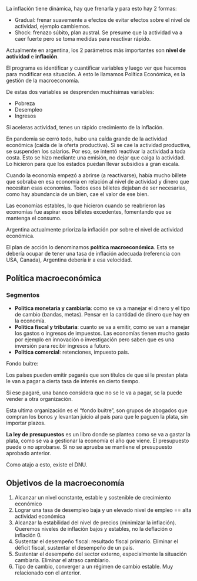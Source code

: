 
La inflación tiene dinámica, hay que frenarla y para esto hay 2 formas:

- Gradual: frenar suavemente a efectos de evitar efectos sobre el nivel de actividad, ejemplo cambiemos.
- Shock: frenazo súbito, plan austral. Se presume que la actividad va a caer fuerte pero se toma medidas para reactivar rápido.

Actualmente en argentina, los 2 parámetros más importantes son **nivel de actividad** e **inflación**.

El programa es identificar y cuantificar variables y luego ver que hacemos para modificar esa situación. A esto le llamamos Política Económica, es la gestión de la macroeconomía.

De estas dos variables se desprenden muchisimas variables:

- Pobreza
- Desempleo
- Ingresos

Si aceleras actividad, tenes un rápido crecimiento de la inflación.

En pandemia se cerró todo, hubo una caída grande de la actividad económica (caída de la oferta productiva). Si se cae la actividad productiva, se suspenden los salarios. Por eso, se intentó reactivar la actividad a toda costa. Esto se hizo mediante una emisión, no dejar que caiga la actividad. Lo hicieron para que los estados puedan llevar subsidios a gran escala.

Cuando la economía empezó a abrirse (a reactivarse), había mucho billete que sobraba en esa economía en relación al nivel de actividad y dinero que necesitan esas economías. Todos esos billetes dejaban de ser necesarias, como hay abundancia de un bien, cae el valor de ese bien.

Las economías estables, lo que hicieron cuando se reabrieron las economías fue aspirar esos billetes excedentes, fomentando que se mantenga el consumo.

Argentina actualmente prioriza la inflación por sobre el nivel de actividad económica.

El plan de acción lo denominamos **política macroeconómica**. Esta se debería ocupar de tener una tasa de inflación adecuada (referencia con USA, Canada), Argentina debería ir a esa velocidad.

## Política macroeconómica

### Segmentos

- **Politica monetaria y cambiaria**: como se va a manejar el dinero y el tipo de cambio (bandas, metas). Pensar en la cantidad de dinero que hay en la economía.
- **Politica fiscal y tributaria**: cuanto se va a emitir, como se van a manejar los gastos o ingresos de impuestos. Las economías tienen mucho gasto por ejemplo en innovación o investigación pero saben que es una inversión para recibir ingresos a futuro.
- **Politica comercial**: retenciones, impuesto país.

Fondo buitre:

Los países pueden emitir pagarés que son títulos de que si le prestan plata le van a pagar a cierta tasa de interés en cierto tiempo.

Si ese pagaré, una banco considera que no se le va a pagar, se la puede vender a otra organización.

Esta ultima organización es el “fondo buitre”, son grupos de abogados que compran los bonos y levantan juicio al país para que le paguen la plata, sin importar plazos.

**La ley de presupuestos** es un libro donde se plantea como se va a gastar la plata, como se va a gestionar la economía el año que viene. El presupuesto puede o no aprobarse. Si no se aprueba se mantiene el presupuesto aprobado anterior.

Como atajo a esto, existe el DNU.

## Objetivos de la macroeconomía

1. Alcanzar un nivel ocnstante, estable y sostenible de crecimiento económico
2. Lograr una tasa de desempleo baja y un elevado nivel de empleo == alta actividad económica
3. Alcanzar la estabilidad del nivel de precios (minimizar la inflación). Queremos niveles de inflación bajos y estables, no la deflación o inflación 0.
4. Sustentar el desempeño fiscal: resultado fiscal primario. Eliminar el déficit fiscal, sustentar el desempeño de un país.
5. Sustentar el desempeño del sector externo, especialmente la situación cambiaria. Eliminar el atraso cambiario.
6. Tipo de cambio, converger a un régimen de cambio estable. Muy relacionado con el anterior.